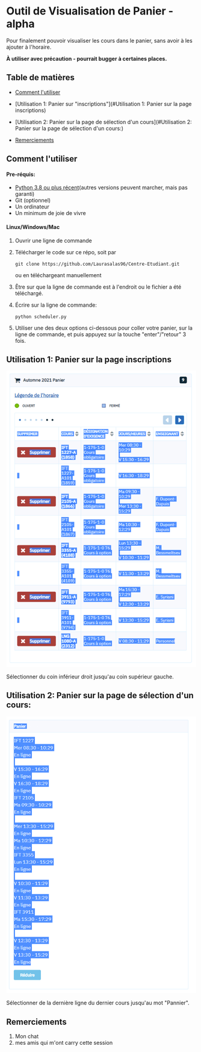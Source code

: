 # Outil de Visualisation de Panier - alpha

Pour finalement pouvoir visualiser les cours dans le panier, sans avoir à les ajouter à l'horaire. 

**À utiliser avec précaution - pourrait bugger à certaines places.**



## Table de matières

- [Comment l'utiliser](#Comment)

- [Utilisation 1: Panier sur "inscriptions"](#Utilisation 1: Panier sur la page inscriptions)
- [Utilisation 2: Panier sur la page de sélection d'un cours](#Utilisation 2: Panier sur la page de sélection d'un cours:)

- [Remerciements](#Remerciements)

## Comment l'utiliser

#### Pre-réquis: 

- [Python 3.8 ou plus récent](https://www.python.org/downloads/)(autres versions peuvent marcher, mais pas garanti)
- Git (optionnel)
- Un ordinateur 
- Un minimum de joie de vivre 

#### Linux/Windows/Mac

1. Ouvrir une ligne de commande 

2. Télécharger le code sur ce répo, soit par 

   ```
   git clone https://github.com/Laurasalas96/Centre-Etudiant.git
   ```

   ou en téléchargeant manuellement 

3. Être sur que la ligne de commande est à l'endroit ou le fichier a été téléchargé. 

4. Écrire sur la ligne de commande:

   ```
   python scheduler.py
   ```

5. Utiliser une des deux options ci-dessous pour coller votre panier, sur la ligne de commande, et puis appuyez sur la touche "enter"/"retour" 3 fois. 

## Utilisation 1: Panier sur la page inscriptions

![Panier inscriptions](example.png)

Sélectionner du coin inférieur droit jusqu'au coin supérieur gauche. 

## Utilisation 2: Panier sur la page de sélection d'un cours:

![Panier simple](exemple2.png)

Sélectionner de la dernière ligne du dernier cours jusqu'au mot "Pannier". 



## Remerciements

1. Mon chat
2. mes amis qui m'ont carry cette session 
